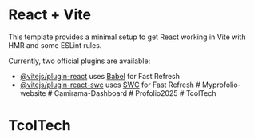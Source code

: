 # React + Vite

This template provides a minimal setup to get React working in Vite with HMR and some ESLint rules.

Currently, two official plugins are available:

- [@vitejs/plugin-react](https://github.com/vitejs/vite-plugin-react/blob/main/packages/plugin-react/README.md) uses [Babel](https://babeljs.io/) for Fast Refresh
- [@vitejs/plugin-react-swc](https://github.com/vitejs/vite-plugin-react-swc) uses [SWC](https://swc.rs/) for Fast Refresh
#   M y p r o f o l i o - w e b s i t e 
 
 
#   C a m i r a m a - D a s h b o a r d  
 #   P r o f o l i o 2 0 2 5  
 # TcolTech
# TcolTech
